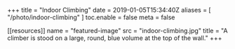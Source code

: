 +++
title = "Indoor Climbing"
date = 2019-01-05T15:34:40Z
aliases = [
    "/photo/indoor-climbing"
]
toc.enable = false
meta = false

[[resources]]
    name = "featured-image"
    src = "indoor-climbing.jpg"
    title = "A climber is stood on a large, round, blue volume at the top of the wall."
+++
